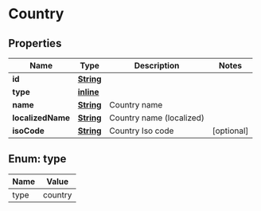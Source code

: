 
# Country

## Properties
Name | Type | Description | Notes
------------ | ------------- | ------------- | -------------
**id** | [**String**](String.md) |  | 
**type** | [**inline**](#Type) |  | 
**name** | [**String**](String.md) | Country name | 
**localizedName** | [**String**](String.md) | Country name (localized) | 
**isoCode** | [**String**](String.md) | Country Iso code |  [optional]


<a name="Type"></a>
## Enum: type
Name | Value
---- | -----
type | country



